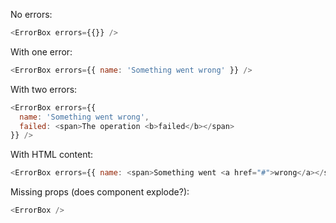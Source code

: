 No errors:

```js
<ErrorBox errors={{}} />
```

With one error:

```js
<ErrorBox errors={{ name: 'Something went wrong' }} />
```

With two errors:

```js
<ErrorBox errors={{
  name: 'Something went wrong',
  failed: <span>The operation <b>failed</b></span>
}} />
```

With HTML content:

```js
<ErrorBox errors={{ name: <span>Something went <a href="#">wrong</a></span> }} />
```

Missing props (does component explode?):

```js
<ErrorBox />
```
